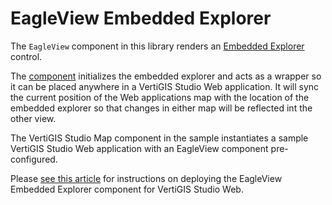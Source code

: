 # EagleView Embedded Explorer

The `EagleView` component in this library renders an [Embedded Explorer](https://embedded-explorer.eagleview.com/static/docs/) control.

The [component](src/components/EmbeddedExplorer/EagleView.tsx) initializes the embedded explorer and acts as a wrapper so it can be placed anywhere in a VertiGIS Studio Web application. It will sync the current position of the Web applications map with the location of the embedded explorer so that changes in either map will be reflected int the other view.

The VertiGIS Studio Map component in the sample instantiates a sample VertiGIS Studio Web application with an EagleView component pre-configured.

Please [see this article](https://support.vertigis.com/hc/en-us/articles/28311610134418-Add-Eagleview-Explorer-to-VertiGIS-Studio-Web) for instructions on deploying the EagleView Embedded Explorer component for VertiGIS Studio Web. 
